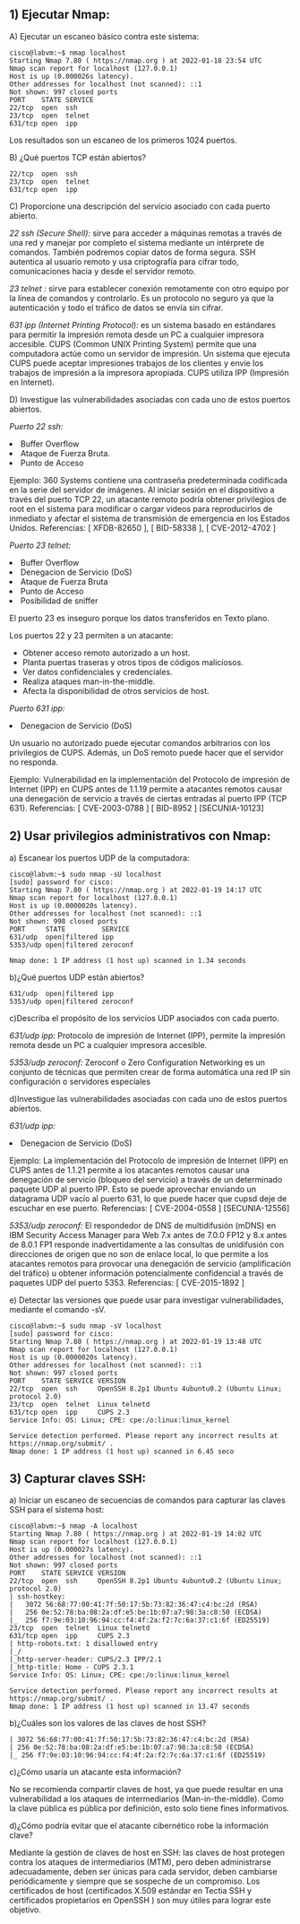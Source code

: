 ## 1) Ejecutar Nmap:

A) Ejecutar un escaneo básico contra este sistema:

    cisco@labvm:~$ nmap localhost
    Starting Nmap 7.80 ( https://nmap.org ) at 2022-01-18 23:54 UTC
    Nmap scan report for localhost (127.0.0.1)
    Host is up (0.000026s latency).
    Other addresses for localhost (not scanned): ::1
    Not shown: 997 closed ports
    PORT    STATE SERVICE
    22/tcp  open  ssh
    23/tcp  open  telnet
    631/tcp open  ipp

Los resultados son un escaneo de los primeros 1024 puertos.

B) ¿Qué puertos TCP están abiertos?

    22/tcp  open  ssh
    23/tcp  open  telnet
    631/tcp open  ipp

C) Proporcione una descripción del servicio asociado con cada puerto abierto.
    
*22 ssh (Secure Shell):*  sirve para acceder a máquinas remotas a través de una red y manejar por completo el sistema 
mediante un intérprete de comandos. También podremos copiar datos de forma segura. SSH autentica al usuario remoto y 
usa criptografía para cifrar todo, comunicaciones hacia y desde el servidor remoto.

*23 telnet :*  sirve para establecer conexión remotamente con otro equipo por la línea de comandos y 
controlarlo. Es un protocolo no seguro ya que la autenticación y todo el tráfico de datos se envía sin cifrar.

*631 ipp (Internet Printing Protocol):*  es un sistema basado en estándares para permitir la impresión remota desde un
PC a cualquier impresora accesible. CUPS (Common UNIX Printing System) permite que una computadora actúe como un servidor de impresión. Un sistema 
que ejecuta CUPS puede aceptar impresiones trabajos de los clientes y envíe los trabajos de impresión a la impresora 
apropiada. CUPS utiliza IPP (Impresión en Internet).

D) Investigue las vulnerabilidades asociadas con cada uno de estos puertos abiertos.

*Puerto 22 ssh:* 
<li>Buffer Overflow</li>
<li>Ataque de Fuerza Bruta.</li>
<li>Punto de Acceso</li>

Ejemplo:
360 Systems contiene una contraseña predeterminada codificada en la serie del servidor de imágenes. Al iniciar sesión 
en el dispositivo a través del puerto TCP 22, un atacante remoto podría obtener privilegios de root en el sistema para 
modificar o cargar videos para reproducirlos de inmediato y afectar el sistema de transmisión de emergencia en los 
Estados Unidos.
Referencias: [ XFDB-82650 ], [ BID-58338 ], [ CVE-2012-4702 ]

*Puerto 23 telnet:* 

<li>Buffer Overflow</li>
<li>Denegacion de Servicio (DoS)</li>
<li>Ataque de Fuerza Bruta</li>
<li>Punto de Acceso</li>
<li>Posibilidad de sniffer</li>

El puerto 23 es inseguro porque los datos transferidos en Texto plano.

Los puertos 22 y 23 permiten a un atacante:
- Obtener acceso remoto autorizado a un host.
- Planta puertas traseras y otros tipos de códigos maliciosos.
- Ver datos confidenciales y credenciales.
- Realiza ataques man-in-the-middle.
- Afecta la disponibilidad de otros servicios de host.

*Puerto 631 ipp:*
<li>Denegacion de Servicio (DoS)</li>

Un usuario no autorizado puede ejecutar comandos arbitrarios con los privilegios de CUPS.
Además, un DoS remoto puede hacer que el servidor no responda.

Ejemplo:
Vulnerabilidad  en la implementación del Protocolo de impresión de Internet (IPP) en CUPS antes de 1.1.19 permite a 
atacantes remotos causar una denegación de servicio a través de ciertas entradas al puerto IPP (TCP 631).
Referencias: [ CVE-2003-0788 ] [ BID-8952 ] [SECUNIA-10123]

## 2) Usar privilegios administrativos con Nmap:
a) Escanear los puertos UDP de la computadora:

    cisco@labvm:~$ sudo nmap -sU localhost
    [sudo] password for cisco: 
    Starting Nmap 7.80 ( https://nmap.org ) at 2022-01-19 14:17 UTC
    Nmap scan report for localhost (127.0.0.1)
    Host is up (0.0000020s latency).
    Other addresses for localhost (not scanned): ::1
    Not shown: 998 closed ports
    PORT     STATE         SERVICE
    631/udp  open|filtered ipp
    5353/udp open|filtered zeroconf
    
    Nmap done: 1 IP address (1 host up) scanned in 1.34 seconds

b)¿Qué puertos UDP están abiertos?

    631/udp  open|filtered ipp
    5353/udp open|filtered zeroconf

c)Describa el propósito de los servicios UDP asociados con cada puerto.

*631/udp  ipp:* Protocolo de impresión de Internet (IPP), permite la impresión remota desde un PC a cualquier impresora 
accesible.

*5353/udp  zeroconf:*  Zeroconf o Zero Configuration Networking es un conjunto de técnicas que permiten crear de forma 
automática una red IP sin configuración o servidores especiales

d)Investigue las vulnerabilidades asociadas con cada uno de estos puertos abiertos.

*631/udp  ipp:*
<li>Denegacion de Servicio (DoS)</li>

Ejemplo:
La implementación del Protocolo de impresión de Internet (IPP) en CUPS antes de 1.1.21 permite a los atacantes remotos causar una denegación de servicio (bloqueo del servicio) a través de un determinado paquete UDP al puerto IPP. Esto se puede aprovechar enviando un datagrama UDP vacío al puerto 631, lo que puede hacer que cupsd deje de escuchar en ese puerto.
Referencias: [ CVE-2004-0558 ] [SECUNIA-12556]

*5353/udp  zeroconf:* 
El respondedor de DNS de multidifusión (mDNS) en IBM Security Access Manager para Web 7.x antes de 7.0.0 FP12 y 8.x antes de 8.0.1 FP1 responde inadvertidamente a las consultas de unidifusión con direcciones de origen que no son de enlace local, lo que permite a los atacantes remotos para provocar una denegación de servicio (amplificación del tráfico) u obtener información potencialmente confidencial a través de paquetes UDP del puerto 5353.
Referencias: [ CVE-2015-1892 ]

e) Detectar las versiones que puede usar para investigar vulnerabilidades, mediante el comando -sV.

    cisco@labvm:~$ sudo nmap -sV localhost
    [sudo] password for cisco: 
    Starting Nmap 7.80 ( https://nmap.org ) at 2022-01-19 13:48 UTC
    Nmap scan report for localhost (127.0.0.1)
    Host is up (0.0000020s latency).
    Other addresses for localhost (not scanned): ::1
    Not shown: 997 closed ports
    PORT    STATE SERVICE VERSION
    22/tcp  open  ssh     OpenSSH 8.2p1 Ubuntu 4ubuntu0.2 (Ubuntu Linux; protocol 2.0)
    23/tcp  open  telnet  Linux telnetd
    631/tcp open  ipp     CUPS 2.3
    Service Info: OS: Linux; CPE: cpe:/o:linux:linux_kernel
    
    Service detection performed. Please report any incorrect results at https://nmap.org/submit/ .
    Nmap done: 1 IP address (1 host up) scanned in 6.45 seco



## 3) Capturar claves SSH:

a) Iniciar un escaneo de secuencias de comandos para capturar las claves SSH para el sistema host:

    cisco@labvm:~$ nmap -A localhost
    Starting Nmap 7.80 ( https://nmap.org ) at 2022-01-19 14:02 UTC
    Nmap scan report for localhost (127.0.0.1)
    Host is up (0.000027s latency).
    Other addresses for localhost (not scanned): ::1
    Not shown: 997 closed ports
    PORT    STATE SERVICE VERSION
    22/tcp  open  ssh     OpenSSH 8.2p1 Ubuntu 4ubuntu0.2 (Ubuntu Linux; protocol 2.0)
    | ssh-hostkey: 
    |   3072 56:68:77:00:41:7f:50:17:5b:73:82:36:47:c4:bc:2d (RSA)
    |   256 0e:52:78:ba:08:2a:df:e5:be:1b:07:a7:98:3a:c8:50 (ECDSA)
    |_  256 f7:9e:03:10:96:94:cc:f4:4f:2a:f2:7c:6a:37:c1:6f (ED25519)
    23/tcp  open  telnet  Linux telnetd
    631/tcp open  ipp     CUPS 2.3
    | http-robots.txt: 1 disallowed entry 
    |_/
    |_http-server-header: CUPS/2.3 IPP/2.1
    |_http-title: Home - CUPS 2.3.1
    Service Info: OS: Linux; CPE: cpe:/o:linux:linux_kernel
    
    Service detection performed. Please report any incorrect results at https://nmap.org/submit/ .
    Nmap done: 1 IP address (1 host up) scanned in 13.47 seconds

b)¿Cuáles son los valores de las claves de host SSH?

    | 3072 56:68:77:00:41:7f:50:17:5b:73:82:36:47:c4:bc:2d (RSA)
    | 256 0e:52:78:ba:08:2a:df:e5:be:1b:07:a7:98:3a:c8:50 (ECDSA)
    |_ 256 f7:9e:03:10:96:94:cc:f4:4f:2a:f2:7c:6a:37:c1:6f (ED25519)


c)¿Cómo usaría un atacante esta información?

No se recomienda compartir claves de host, ya que puede resultar en una vulnerabilidad a los ataques de intermediarios
(Man-in-the-middle). Como la clave pública es pública por definición, esto solo tiene fines informativos.

d)¿Cómo podría evitar que el atacante cibernético robe la información clave?

Mediante la gestión de claves de host en SSH: las claves de host protegen contra los ataques de intermediarios (MTM), 
pero deben administrarse adecuadamente, deben ser únicas para cada servidor, deben cambiarse periódicamente y siempre 
que se sospeche de un compromiso.
Los certificados de host (certificados X.509 estándar en Tectia SSH y certificados propietarios en OpenSSH ) 
son muy útiles para lograr este objetivo.